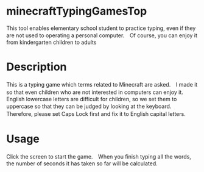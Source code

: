 # minecraftTypingGamesTop
This tool enables elementary school student to practice typing, even if they are not used to operating a personal computer.　Of course, you can enjoy it from kindergarten children to adults

# Description

This is a typing game which terms related to Minecraft are asked.　I made it so that even children who are not interested in computers can enjoy it.　English lowercase letters are difficult for children, so we set them to uppercase so that they can be judged by looking at the keyboard.　
Therefore, please set Caps Lock first and fix it to English capital letters.　

# Usage
Click the screen to start the game.　When you finish typing all the words, the number of seconds it has taken so far will be calculated.

